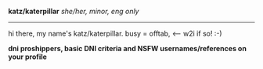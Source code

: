 <b>katz/katerpillar</b>
<i>she/her, minor, eng only</i>
<hr>
<p>hi there, my name's katz/katerpillar. busy = offtab, <-- w2i if so! :-)</p>

<p><b>dni proshippers, basic DNI criteria and NSFW usernames/references on your profile</b></p>
